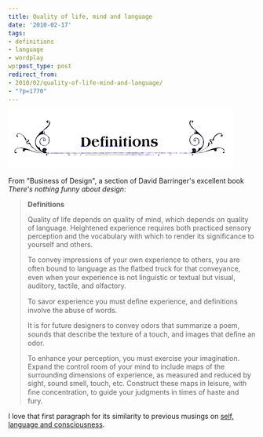 ```yaml
---
title: Quality of life, mind and language
date: '2010-02-17'
tags:
- definitions
- language
- wordplay
wp:post_type: post
redirect_from:
- 2010/02/quality-of-life-mind-and-language/
- "?p=1770"
---
```


![](/uploads/2010-02-17-Quality-of-life-mind-and-language/Definitions.png "Definitions")

From "Business of Design", a section of David Barringer's excellent book _There's nothing funny about design_:

> **Definitions**
>
> Quality of life depends on quality of mind, which depends on quality of language. Heightened experience requires both practiced sensory perception and the vocabulary with which to render its significance to yourself and others.
>
> To convey impressions of your own experience to others, you are often bound to language as the ﬂatbed truck for that conveyance, even when your experience is not linguistic or textual but visual, auditory, tactile, and olfactory.
>
> To savor experience you must deﬁne experience, and definitions involve the abuse of words.
>
> It is for future designers to convey odors that summarize a poem, sounds that describe the texture of a touch, and images that deﬁne an odor.
>
> To enhance your perception, you must exercise your imagination. Expand the control room of your mind to include maps of the surrounding dimensions of experience, as measured and reduced by sight, sound smell, touch, etc. Construct these maps in leisure, with ﬁne concentration, to guide your judgments in times of haste and fury.

I love that first paragraph for its similarity to previous musings on [self, language and consciousness](http://www.island94.org/2009/02/self-language-and-consciousness/).
